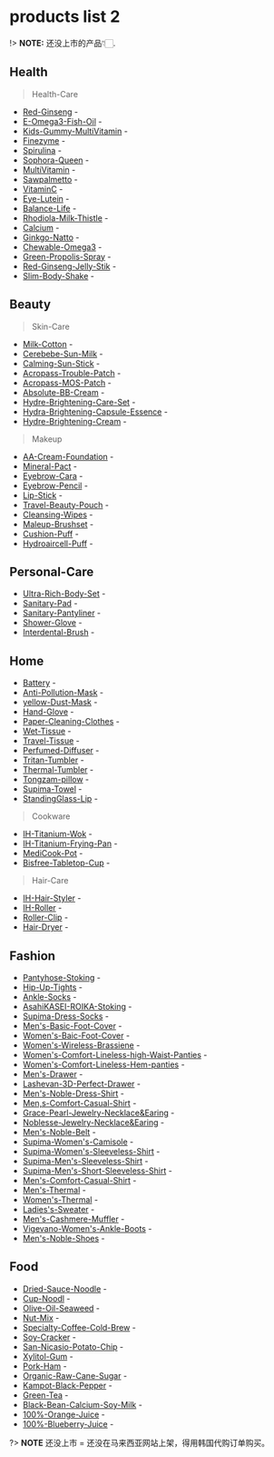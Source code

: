 # products list 2

!> **NOTE:** 还没上市的产品👇🏻.

## Health

> Health-Care

- [Red-Ginseng](https://) -
- [E-Omega3-Fish-Oil](https://) -
- [Kids-Gummy-MultiVitamin](https://) -
- [Finezyme](https://) -
- [Spirulina](https://) -
- [Sophora-Queen](https://) -
- [MultiVitamin](https://) -
- [Sawpalmetto](https://) -
- [VitaminC](https://) -
- [Eye-Lutein](https://) -
- [Balance-Life](https://) -
- [Rhodiola-Milk-Thistle](https://) -
- [Calcium](https://) -
- [Ginkgo-Natto](https://) -
- [Chewable-Omega3](https://) -
- [Green-Propolis-Spray](https://) -
- [Red-Ginseng-Jelly-Stik](https://) -
- [Slim-Body-Shake](https://) -

## Beauty

> Skin-Care

- [Milk-Cotton](https://) -
- [Cerebebe-Sun-Milk](https://) -
- [Calming-Sun-Stick](https://) -
- [Acropass-Trouble-Patch](https://) -
- [Acropass-MOS-Patch](https://) -
- [Absolute-BB-Cream](https://) -
- [Hydre-Brightening-Care-Set](https://) -
- [Hydra-Brightening-Capsule-Essence](https://) -
- [Hydre-Brightening-Cream](https://) -

> Makeup

- [AA-Cream-Foundation](https://) -
- [Mineral-Pact](https://) -
- [Eyebrow-Cara](https://) -
- [Eyebrow-Pencil](https://) -
- [Lip-Stick](https://) -
- [Travel-Beauty-Pouch](https://) -
- [Cleansing-Wipes](https://) -
- [Maleup-Brushset](https://) -
- [Cushion-Puff](https://) -
- [Hydroaircell-Puff](https://) -

## Personal-Care

- [Ultra-Rich-Body-Set](https://) -
- [Sanitary-Pad](https://) -
- [Sanitary-Pantyliner](https://) -
- [Shower-Glove](https://) -
- [Interdental-Brush](https://) -

## Home

- [Battery](https://) -
- [Anti-Pollution-Mask](https://) -
- [yellow-Dust-Mask](https://) -
- [Hand-Glove](https://) -
- [Paper-Cleaning-Clothes](https://) -
- [Wet-Tissue](https://) -
- [Travel-Tissue](https://) -
- [Perfumed-Diffuser](https://) -
- [Tritan-Tumbler](https://) -
- [Thermal-Tumbler](https://) -
- [Tongzam-pillow](https://) -
- [Supima-Towel](https://) -
- [StandingGlass-Lip](https://) -

> Cookware

- [IH-Titanium-Wok](https://) -
- [IH-Titanium-Frying-Pan](https://) -
- [MediCook-Pot](https://) -
- [Bisfree-Tabletop-Cup](https://) -

> Hair-Care

- [IH-Hair-Styler](https://) -
- [IH-Roller](https://) -
- [Roller-Clip](https://) -
- [Hair-Dryer](https://) -

## Fashion

- [Pantyhose-Stoking](https://) -
- [Hip-Up-Tights](https://) -
- [Ankle-Socks](https://) -
- [AsahiKASEI-ROIKA-Stoking](https://) -
- [Supima-Dress-Socks](https://) -
- [Men's-Basic-Foot-Cover](https://) -
- [Women's-Baic-Foot-Cover](https://) -
- [Women's-Wireless-Brassiene](https://) -
- [Women's-Comfort-Lineless-high-Waist-Panties](https://) -
- [Women's-Comfort-Lineless-Hem-panties](https://) -
- [Men's-Drawer](https://) -
- [Lashevan-3D-Perfect-Drawer](https://) -
- [Men's-Noble-Dress-Shirt](https://) -
- [Men,s-Comfort-Casual-Shirt](https://) -
- [Grace-Pearl-Jewelry-Necklace&Earing](https://) -
- [Noblesse-Jewelry-Necklace&Earing](https://) -
- [Men's-Noble-Belt](https://) -
- [Supima-Women's-Camisole](https://) -
- [Supima-Women's-Sleeveless-Shirt](https://) -
- [Supima-Men's-Sleeveless-Shirt](https://) -
- [Supima-Men's-Short-Sleeveless-Shirt](https://) -
- [Men's-Comfort-Casual-Shirt](https://) -
- [Men's-Thermal](https://) -
- [Women's-Thermal](https://) -
- [Ladies's-Sweater](https://) -
- [Men's-Cashmere-Muffler](https://) -
- [Vigevano-Women's-Ankle-Boots](https://) -
- [Men's-Noble-Shoes](https://) -

## Food

- [Dried-Sauce-Noodle](https://) -
- [Cup-Noodl](https://) -
- [Olive-Oil-Seaweed](https://) -
- [Nut-Mix](https://) -
- [Specialty-Coffee-Cold-Brew](https://) -
- [Soy-Cracker](https://) -
- [San-Nicasio-Potato-Chip](https://) -
- [Xylitol-Gum](https://) -
- [Pork-Ham](https://) -
- [Organic-Raw-Cane-Sugar](https://) -
- [Kampot-Black-Pepper](https://) -
- [Green-Tea](https://) -
- [Black-Bean-Calcium-Soy-Milk](https://) -
- [100%-Orange-Juice](https://) -
- [100%-Blueberry-Juice](https://) -

?> **NOTE** 还没上市 = 还没在马来西亚网站上架，得用韩国代购订单购买。














